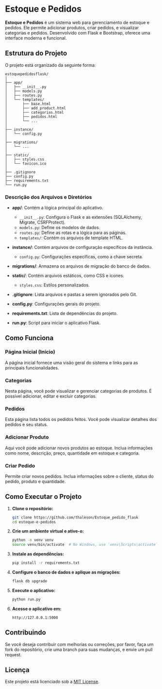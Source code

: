 
# Estoque e Pedidos

**Estoque e Pedidos** é um sistema web para gerenciamento de estoque e pedidos. Ele permite adicionar produtos, criar pedidos, e visualizar categorias e pedidos. Desenvolvido com Flask e Bootstrap, oferece uma interface moderna e funcional.

## Estrutura do Projeto

O projeto está organizado da seguinte forma:

```
estoquepedidosflask/
│
├── app/
│   ├── __init__.py
│   ├── models.py
│   ├── routes.py
│   └── templates/
│       ├── base.html
│       ├── add_product.html
│       ├── categorias.html
│       ├── pedidos.html
│       └── ...
│
├── instance/
│   └── config.py
│
├── migrations/
│   └── ...
│
├── static/
│   ├── styles.css
│   └── favicon.ico
│
├── .gitignore
├── config.py
├── requirements.txt
└── run.py
```

### Descrição dos Arquivos e Diretórios

- **app/**: Contém a lógica principal do aplicativo.
  - `__init__.py`: Configura o Flask e as extensões (SQLAlchemy, Migrate, CSRFProtect).
  - `models.py`: Define os modelos de dados.
  - `routes.py`: Define as rotas e a lógica para as páginas.
  - `templates/`: Contém os arquivos de template HTML.
- **instance/**: Contém arquivos de configuração específicos da instância.
  - `config.py`: Configurações específicas, como a chave secreta.
- **migrations/**: Armazena os arquivos de migração do banco de dados.
- **static/**: Contém arquivos estáticos, como CSS e ícones.
  - `styles.css`: Estilos personalizados.

- **.gitignore**: Lista arquivos e pastas a serem ignorados pelo Git.
- **config.py**: Configurações gerais do projeto.
- **requirements.txt**: Lista de dependências do projeto.
- **run.py**: Script para iniciar o aplicativo Flask.

## Como Funciona

### Página Inicial (Início)

A página inicial fornece uma visão geral do sistema e links para as principais funcionalidades.

### Categorias

Nesta página, você pode visualizar e gerenciar categorias de produtos. É possível adicionar, editar e excluir categorias.

### Pedidos

Esta página lista todos os pedidos feitos. Você pode visualizar detalhes dos pedidos e seu status.

### Adicionar Produto

Aqui você pode adicionar novos produtos ao estoque. Inclua informações como nome, descrição, preço, quantidade em estoque e categoria.

### Criar Pedido

Permite criar novos pedidos. Inclua informações sobre o cliente, status do pedido, produto e quantidade.

## Como Executar o Projeto

1. **Clone o repositório:**

    ```bash
    git clone https://github.com/thaleson/Estoque_pedido_flask
    cd estoque-e-pedidos
    ```

2. **Crie um ambiente virtual e ative-o:**

    ```bash
    python -m venv venv
    source venv/bin/activate  # No Windows, use `venv\Scripts\activate`
    ```

3. **Instale as dependências:**

    ```bash
    pip install -r requirements.txt
    ```

4. **Configure o banco de dados e aplique as migrações:**

    ```bash
    flask db upgrade
    ```

5. **Execute o aplicativo:**

    ```bash
    python run.py
    ```

6. **Acesse o aplicativo em:**

    ```
    http://127.0.0.1:5000
    ```

## Contribuindo

Se você deseja contribuir com melhorias ou correções, por favor, faça um fork do repositório, crie uma branch para suas mudanças, e envie um pull request. 

## Licença

Este projeto está licenciado sob a [MIT License](LICENSE).

